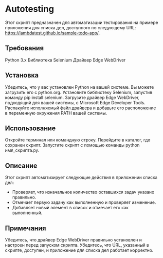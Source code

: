 # Autotesting
Этот скрипт предназначен для автоматизации тестирования на примере приложения для списка дел, доступного по следующему URL: https://lambdatest.github.io/sample-todo-app/.

## Требования
Python 3.x
Библиотека Selenium
Драйвер Edge WebDriver

## Установка
Убедитесь, что у вас установлен Python на вашей системе. Вы можете загрузить его с python.org.
Установите библиотеку Selenium, запустив команду pip install selenium.
Загрузите драйвер Edge WebDriver, подходящий для вашей системы, с Microsoft Edge Developer Tools.
Распакуйте исполняемый файл драйвера и добавьте его расположение в переменную окружения PATH вашей системы.

## Использование
Откройте терминал или командную строку.
Перейдите в каталог, где сохранен скрипт.
Запустите скрипт с помощью команды python имя_скрипта.py.

## Описание
Этот скрипт автоматизирует следующие действия в приложении списка дел:

- Проверяет, что изначальное количество оставшихся задач указано правильно.
- Отмечает первую задачу как выполненную и проверяет изменение.
- Добавляет новый элемент в список и отмечает его как выполненный.

## Примечания
Убедитесь, что драйвер Edge WebDriver правильно установлен и настроен перед запуском скрипта.
Убедитесь, что URL, указанный в скрипте, доступен, и приложение для списка дел работает корректно.
